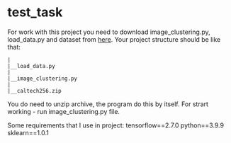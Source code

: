 # test_task
For work with this project you need to download image_clustering.py, load_data.py and dataset from [here](https://drive.google.com/drive/folders/1nKyb_JoJiSXuIUnBjjExo_X4YTw-KIRk?usp=sharing).
Your project structure should be like that:
```
|
|__load_data.py
|
|__image_clustering.py
|
|__caltech256.zip
```
You do need to unzip archive, the program do this by itself. For strart working - run image_clustering.py file.

Some requirements that I use in project:
tensorflow==2.7.0
python==3.9.9
sklearn==1.0.1
